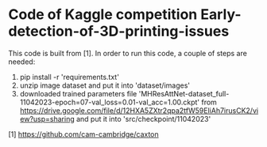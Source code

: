 # Code of Kaggle competition Early-detection-of-3D-printing-issues
This code is built from [1]. In order to run this code, a couple of steps are needed:
1. pip install -r 'requirements.txt'
2. unzip image dataset and put it into 'dataset/images'
3. downloaded trained parameters file 'MHResAttNet-dataset_full-11042023-epoch=07-val_loss=0.01-val_acc=1.00.ckpt' from https://drive.google.com/file/d/12HXA5ZXtr2qpa2tfW59EliAh7irusCK2/view?usp=sharing and put it into 'src/checkpoint/11042023'
 
 
 [1] https://github.com/cam-cambridge/caxton
